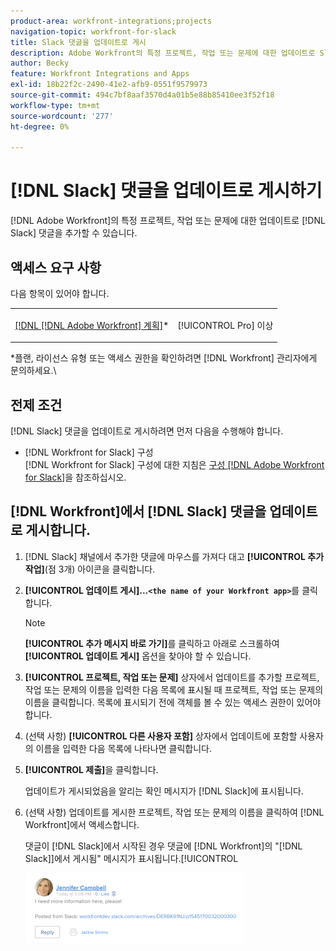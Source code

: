 ```yaml
---
product-area: workfront-integrations;projects
navigation-topic: workfront-for-slack
title: Slack 댓글을 업데이트로 게시
description: Adobe Workfront의 특정 프로젝트, 작업 또는 문제에 대한 업데이트로 Slack 주석을 추가할 수 있습니다.
author: Becky
feature: Workfront Integrations and Apps
exl-id: 18b22f2c-2490-41e2-afb9-0551f9579973
source-git-commit: 494c7bf8aaf3570d4a01b5e88b85410ee3f52f18
workflow-type: tm+mt
source-wordcount: '277'
ht-degree: 0%

---
```


# [!DNL Slack] 댓글을 업데이트로 게시하기

[!DNL Adobe Workfront]의 특정 프로젝트, 작업 또는 문제에 대한 업데이트로 [!DNL Slack] 댓글을 추가할 수 있습니다.

## 액세스 요구 사항

다음 항목이 있어야 합니다.

<table style="table-layout:auto"> 
 <col> 
 </col> 
 <col> 
 </col> 
 <tbody> 
  <tr> 
   <td role="rowheader"><a href="https://www.workfront.com/plans" target="_blank">[!DNL [!DNL Adobe Workfront] 계획]</a>*</td> 
   <td> <p>[!UICONTROL Pro] 이상</p> </td> 
  </tr> 
 </tbody> 
</table>

&#42;플랜, 라이선스 유형 또는 액세스 권한을 확인하려면 [!DNL Workfront] 관리자에게 문의하세요.\

## 전제 조건

[!DNL Slack] 댓글을 업데이트로 게시하려면 먼저 다음을 수행해야 합니다.

* [!DNL Workfront for Slack] 구성\
   [!DNL Workfront for Slack] 구성에 대한 지침은 [구성 [!DNL Adobe Workfront for Slack]](../../workfront-integrations-and-apps/using-workfront-with-slack/configure-workfront-for-slack.md)을 참조하십시오.

## [!DNL Workfront]에서 [!DNL Slack] 댓글을 업데이트로 게시합니다.

1. [!DNL Slack] 채널에서 추가한 댓글에 마우스를 가져다 대고 **[!UICONTROL 추가 작업]**(점 3개) 아이콘을 클릭합니다.

1. **[!UICONTROL 업데이트 게시]...`<the name of your Workfront app>`**&#x200B;를 클릭합니다.

   >[!NOTE]
   >
   >**[!UICONTROL 추가 메시지 바로 가기]**&#x200B;를 클릭하고 아래로 스크롤하여 **[!UICONTROL 업데이트 게시]** 옵션을 찾아야 할 수 있습니다.
   >
   >
1. **[!UICONTROL 프로젝트, 작업 또는 문제]** 상자에서 업데이트를 추가할 프로젝트, 작업 또는 문제의 이름을 입력한 다음 목록에 표시될 때 프로젝트, 작업 또는 문제의 이름을 클릭합니다. 목록에 표시되기 전에 객체를 볼 수 있는 액세스 권한이 있어야 합니다.
1. (선택 사항) **[!UICONTROL 다른 사용자 포함]** 상자에서 업데이트에 포함할 사용자의 이름을 입력한 다음 목록에 나타나면 클릭합니다.
1. **[!UICONTROL 제출]**&#x200B;을 클릭합니다.

   업데이트가 게시되었음을 알리는 확인 메시지가 [!DNL Slack]에 표시됩니다.

1. (선택 사항) 업데이트를 게시한 프로젝트, 작업 또는 문제의 이름을 클릭하여 [!DNL Workfront]에서 액세스합니다.

   댓글이 [!DNL Slack]에서 시작된 경우 댓글에 [!DNL Workfront]의 &quot;[!DNL Slack]]에서 게시됨&quot; 메시지가 표시됩니다.[!UICONTROL 

   ![Slack에서 게시된 업데이트](assets/slack-update-posted-from-slack-350x112.png)
